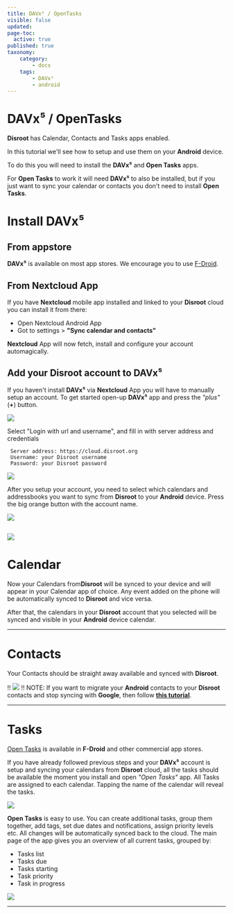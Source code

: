 ```yaml
---
title: DAVx⁵ / OpenTasks
visible: false
updated:
page-toc:
  active: true
published: true
taxonomy:
    category:
        - docs
    tags:
        - DAVx⁵
        - android
---
```


# DAVx⁵ / OpenTasks

**Disroot** has Calendar, Contacts and Tasks apps enabled.

In this tutorial we'll see how to setup and use them on your **Android** device.

To do this you will need to install the **DAVx⁵** and **Open Tasks** apps.

For **Open Tasks** to work it will need **DAVx⁵** to also be installed, but if you just want to sync your calendar or contacts you don't need to install **Open Tasks**.


# Install DAVx⁵
## From appstore
**DAVx⁵** is available on most app stores. We encourage you to use [F-Droid](https://f-droid.org/).

## From Nextcloud App
If you have **Nextcloud** mobile app installed and linked to your **Disroot** cloud you can install it from there:
 - Open Nextcloud Android App
 - Got to settings > **"Sync calendar and contacts"**

**Nextcloud** App will now fetch, install and configure your account automagically.

## Add your Disroot account to DAVx⁵

If you haven't install **DAVx⁵** via **Nextcloud** App you will have to manually setup an account.
To get started open-up **DAVx⁵** app and press the *"plus"* (**+**) button.

![](en/nextcloud_davdroid1.jpeg)


Select "Login with url and username", and fill in with server address and credentials

```
 Server address: https://cloud.disroot.org
 Username: your Disroot username
 Password: your Disroot password
```

![](en/nextcloud_davdroid2.jpeg)

After you setup your account, you need to select which calendars and addressbooks you want to sync from **Disroot** to your **Android** device.
Press the big orange button with the account name.

![](en/nextcloud_davdroid3.jpeg)

![](en/nextcloud_davdroid4.jpeg)
-------------------

# Calendar
Now your Calendars from**Disroot** will be synced to your device and will appear in your Calendar app of choice. Any event added on the phone will be automatically synced to **Disroot** and vice versa.

After that, the calendars in your **Disroot** account that you selected will be synced and visible in your **Android** device calendar.

---------------------
# Contacts
Your Contacts should be straight away available and synced with **Disroot**.

!! ![](en/note.png)
!! NOTE: If you want to migrate your **Android** contacts to your **Disroot** contacts and stop syncing with **Google**, then follow **[this tutorial](../migrating-contacts-from-google)**.

---------------------
# Tasks

[Open Tasks](https://f-droid.org/packages/org.dmfs.tasks/) is available in **F-Droid** and other commercial app stores.

If you have already followed previous steps and your **DAVx⁵** account is setup and syncing your calendars from **Disroot** cloud, all the tasks should be available the moment you install and open *"Open Tasks"* app.
All Tasks are assigned to each calendar. Tapping the name of the calendar will reveal the tasks.

![](en/nextcloud_tasks1.jpeg)

**Open Tasks** is easy to use. You can create additional tasks, group them together, add tags, set due dates and notifications, assign priority levels etc.
All changes will be automatically synced back to the cloud. The main page of the app gives you an overview of all current tasks, grouped by:
* Tasks list
* Tasks due
* Tasks starting
* Task priority
* Task in progress

![](en/nextcloud_tasks2.jpeg)

-----------------------
